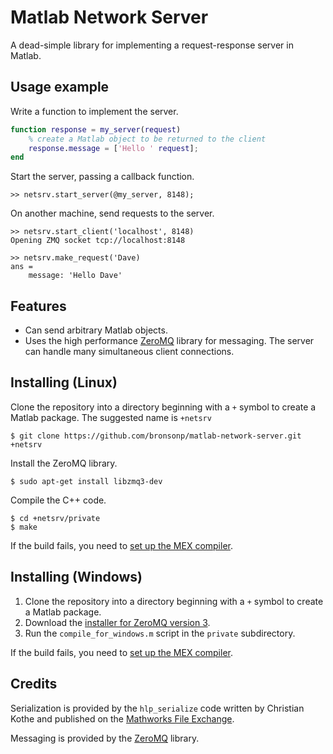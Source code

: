 # Matlab Network Server

A dead-simple library for implementing a request-response server in Matlab.

## Usage example

Write a function to implement the server.

```matlab
function response = my_server(request)
    % create a Matlab object to be returned to the client
    response.message = ['Hello ' request];
end
```

Start the server, passing a callback function.

```
>> netsrv.start_server(@my_server, 8148);
```

On another machine, send requests to the server.

```
>> netsrv.start_client('localhost', 8148)
Opening ZMQ socket tcp://localhost:8148
```

```
>> netsrv.make_request('Dave)
ans =
    message: 'Hello Dave'
```

## Features

* Can send arbitrary Matlab objects.
* Uses the high performance [ZeroMQ](http://zeromq.org/) library for messaging. The server can handle many simultaneous client connections.

## Installing (Linux)

Clone the repository into a directory beginning with a `+` symbol to create a Matlab package. The suggested name is `+netsrv`

    $ git clone https://github.com/bronsonp/matlab-network-server.git +netsrv

Install the ZeroMQ library.

    $ sudo apt-get install libzmq3-dev

Compile the C++ code.

    $ cd +netsrv/private
    $ make

If the build fails, you need to [set up the MEX compiler](http://www.mathworks.com.au/help/matlab/matlab_external/building-mex-files.html).

## Installing (Windows)

1. Clone the repository into a directory beginning with a `+` symbol to create a Matlab package.
2. Download the [installer for ZeroMQ version 3](http://zeromq.org/distro:microsoft-windows).
3. Run the `compile_for_windows.m` script in the `private` subdirectory.

If the build fails, you need to [set up the MEX compiler](http://www.mathworks.com.au/help/matlab/matlab_external/building-mex-files.html).

## Credits

Serialization is provided by the `hlp_serialize` code written by Christian Kothe and published on the [Mathworks File Exchange](http://www.mathworks.com.au/matlabcentral/fileexchange/34564-fast-serializedeserialize/content/hlp_serialize.m).

Messaging is provided by the [ZeroMQ](http://zeromq.org) library.
